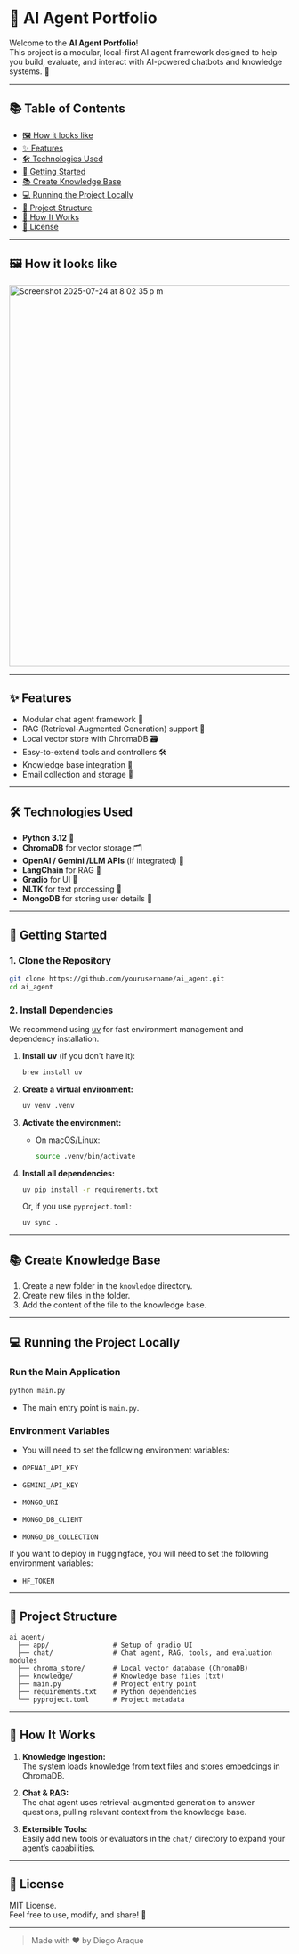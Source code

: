 # 🤖 AI Agent Portfolio

Welcome to the **AI Agent Portfolio**!  
This project is a modular, local-first AI agent framework designed to help you build, evaluate, and interact with AI-powered chatbots and knowledge systems. 🚀

---

## 📚 Table of Contents

- [🖼️ How it looks like](#-how-it-looks-like)
- [✨ Features](#-features)
- [🛠️ Technologies Used](#-technologies-used)
- [🚀 Getting Started](#-getting-started)
- [📚 Create Knowledge Base](#-create-knowledge-base)
- [💻 Running the Project Locally](#-running-the-project-locally)
- [📂 Project Structure](#-project-structure)
- [🤔 How It Works](#-how-it-works)
- [📝 License](#-license)

---

## 🖼️ How it looks like

<img width="1289" height="685" alt="Screenshot 2025-07-24 at 8 02 35 p m" src="https://github.com/user-attachments/assets/6c390815-a71a-42c5-8ab8-b03e6bd1b8f2" />

---

## ✨ Features

- Modular chat agent framework 🤝
- RAG (Retrieval-Augmented Generation) support 📖
- Local vector store with ChromaDB 🗃️
- Easy-to-extend tools and controllers 🛠️
- Knowledge base integration 🧠
- Email collection and storage 📧

---

## 🛠️ Technologies Used

- **Python 3.12** 🐍
- **ChromaDB** for vector storage 🗂️
- **OpenAI / Gemini /LLM APIs** (if integrated) 🤖
- **LangChain** for RAG 🦜
- **Gradio** for UI 🎨
- **NLTK** for text processing 📝
- **MongoDB** for storing user details 📝

---

## 🚀 Getting Started

### 1. Clone the Repository

```bash
git clone https://github.com/yourusername/ai_agent.git
cd ai_agent
```

### 2. Install Dependencies

We recommend using [uv](https://github.com/astral-sh/uv) for fast environment management and dependency installation.

1. **Install uv** (if you don't have it):

   ```bash
   brew install uv
   ```

2. **Create a virtual environment:**

   ```bash
   uv venv .venv
   ```

3. **Activate the environment:**

   - On macOS/Linux:
     ```bash
     source .venv/bin/activate
     ```

4. **Install all dependencies:**

   ```bash
   uv pip install -r requirements.txt
   ```

   Or, if you use `pyproject.toml`:

   ```bash
   uv sync .
   ```

---

## 📚 Create Knowledge Base

1. Create a new folder in the `knowledge` directory.
2. Create new files in the folder.
3. Add the content of the file to the knowledge base.

---

## 💻 Running the Project Locally

### Run the Main Application

```bash
python main.py
```

- The main entry point is `main.py`.

### Environment Variables

- You will need to set the following environment variables:

- `OPENAI_API_KEY`
- `GEMINI_API_KEY`
- `MONGO_URI`
- `MONGO_DB_CLIENT`
- `MONGO_DB_COLLECTION`

If you want to deploy in huggingface, you will need to set the following environment variables:

- `HF_TOKEN`

---

## 📂 Project Structure

```
ai_agent/
  ├── app/                # Setup of gradio UI
  ├── chat/               # Chat agent, RAG, tools, and evaluation modules
  ├── chroma_store/       # Local vector database (ChromaDB)
  ├── knowledge/          # Knowledge base files (txt)
  ├── main.py             # Project entry point
  ├── requirements.txt    # Python dependencies
  └── pyproject.toml      # Project metadata
```

---

## 🤔 How It Works

1. **Knowledge Ingestion:**  
   The system loads knowledge from text files and stores embeddings in ChromaDB.

2. **Chat & RAG:**  
   The chat agent uses retrieval-augmented generation to answer questions, pulling relevant context from the knowledge base.

3. **Extensible Tools:**  
   Easily add new tools or evaluators in the `chat/` directory to expand your agent’s capabilities.

---

## 📝 License

MIT License.  
Feel free to use, modify, and share! 🌟

---

> Made with ❤️ by Diego Araque
